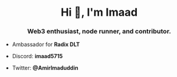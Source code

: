 <h1 align="center">Hi 👋, I'm Imaad</h1>
<h3 align="center">Web3 enthusiast, node runner, and contributor.</h3>

- Ambassador for **Radix DLT**

- Discord: **imaad5715**

- Twitter: **@AmirImaduddin**


